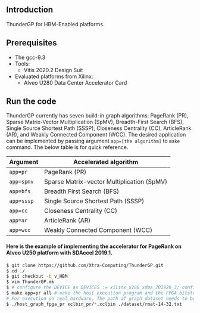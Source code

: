 ## Introduction

ThunderGP for HBM-Enabled platforms. 

## Prerequisites
* The gcc-9.3
* Tools:
    * Vitis 2020.2 Design Suit
* Evaluated platforms from Xilinx:
    * Alveo U280 Data Center Accelerator Card
    
## Run the code
ThunderGP currently has seven build-in graph algorithms: PageRank (PR), Sparse Matrix-Vector Multiplication (SpMV), Breadth-First Search (BFS), Single Source Shortest Path (SSSP), Closeness Centrality (CC), ArticleRank (AR), and Weakly Connected Component (WCC). 
The desired application can be implemented by passing argument ```app=[the algorithm]``` to ``` make ``` command. The below table is for quick reference.

| Argument    | Accelerated algorithm  |
|--------------|--------------|
| ```app=pr``` | PageRank (PR)|
| ```app=spmv``` | Sparse Matrix-vector Multiplication (SpMV) |
| ```app=bfs``` | Breadth First Search (BFS)|
| ```app=sssp``` | Single Source Shortest Path (SSSP)|
| ```app=cc``` | Closeness Centrality (CC)|
| ```app=ar``` | ArticleRank  (AR)|
| ```app=wcc``` | Weakly Connected Component  (WCC)|

#### Here is the example of implementing the accelerator for PageRank on Alveo U250 platform with SDAccel 2019.1. 
```sh
$ git clone https://github.com/Xtra-Computing/ThunderGP.git
$ cd ./
$ git checkout -b v_HBM
$ vim ThunderGP.mk 
$ # configure the DEVICE as DEVICES := xilinx_u280_xdma_201920_3; configure TARGETS := hw
$ make app=pr all # make the host execution program and the FPGA bitstream. It takes time :)
# For execution on real hardware. The path of graph dataset needs to be provided by the user. 
$ ./host_graph_fpga_pr xclbin_pr/*.xclbin ./dataset/rmat-14-32.txt
```





